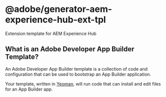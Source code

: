 # @adobe/generator-aem-experience-hub-ext-tpl

Extension template for AEM Experience Hub

## What is an Adobe Developer App Builder Template?

An Adobe Developer App Builder template is a collection of code and configuration that can be used to bootstrap an App Builder application.

Your template, written in [Yeoman](https://yeoman.io), will run code that can install and edit files for an App Builder app.

